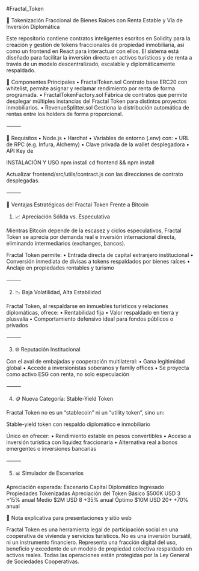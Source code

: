 #Fractal_Token

📁 Tokenización Fraccional de Bienes Raíces con Renta Estable y Vía de Inversión Diplomática

Este repositorio contiene contratos inteligentes escritos en Solidity para la creación y gestión de tokens fraccionales de propiedad inmobiliaria, así como un frontend en React para interactuar con ellos. El sistema está diseñado para facilitar la inversión directa en activos turísticos y de renta a través de un modelo descentralizado, escalable y diplomáticamente respaldado.

🚀 Componentes Principales
	•	FractalToken.sol
Contrato base ERC20 con whitelist, permite asignar y reclamar rendimiento por renta de forma programada.
	•	FractalTokenFactory.sol
Fábrica de contratos que permite desplegar múltiples instancias del Fractal Token para distintos proyectos inmobiliarios.
	•	RevenueSplitter.sol
Gestiona la distribución automática de rentas entre los holders de forma proporcional.

⸻

🔧 Requisitos
	•	Node.js
	•	Hardhat
	•	Variables de entorno (.env) con:
	•	URL de RPC (e.g. Infura, Alchemy)
	•	Clave privada de la wallet desplegadora
	•	API Key de 

INSTALACIÓN Y USO 
npm install
cd frontend && npm install

Actualizar frontend/src/utils/contract.js con las direcciones de contrato desplegadas.

⸻

🧠 Ventajas Estratégicas del Fractal Token Frente a Bitcoin

1. 📈 Apreciación Sólida vs. Especulativa

Mientras Bitcoin depende de la escasez y ciclos especulativos, Fractal Token se aprecia por demanda real e inversión internacional directa, eliminando intermediarios (exchanges, bancos).

Fractal Token permite:
	•	Entrada directa de capital extranjero institucional
	•	Conversión inmediata de divisas a tokens respaldados por bienes raíces
	•	Anclaje en propiedades rentables y turismo

⸻

2. 📉 Baja Volatilidad, Alta Estabilidad

Fractal Token, al respaldarse en inmuebles turísticos y relaciones diplomáticas, ofrece:
	•	Rentabilidad fija
	•	Valor respaldado en tierra y plusvalía
	•	Comportamiento defensivo ideal para fondos públicos o privados

⸻

3. 🌐 Reputación Institucional

Con el aval de embajadas y cooperación multilateral:
	•	Gana legitimidad global
	•	Accede a inversionistas soberanos y family offices
	•	Se proyecta como activo ESG con renta, no solo especulación

⸻

4. 🪙 Nueva Categoría: Stable-Yield Token

Fractal Token no es un “stablecoin” ni un “utility token”, sino un:

Stable-yield token con respaldo diplomático e inmobiliario

Único en ofrecer:
	•	Rendimiento estable en pesos convertibles
	•	Acceso a inversión turística con liquidez fraccionaria
	•	Alternativa real a bonos emergentes o inversiones bancarias

⸻

5. 📊 Simulador de Escenarios

Apreciación esperada:
Escenario
Capital Diplomático Ingresado
Propiedades Tokenizadas
Apreciación del Token
Básico
$500K USD
3
+15% anual
Medio
$2M USD
8
+35% anual
Óptimo
$10M USD
20+
+70% anual


📌 Nota explicativa para presentaciones y sitio web

Fractal Token es una herramienta legal de participación social en una cooperativa de vivienda y servicios turísticos. No es una inversión bursátil, ni un instrumento financiero. Representa una fracción digital del uso, beneficio y excedente de un modelo de propiedad colectiva respaldado en activos reales. Todas las operaciones están protegidas por la Ley General de Sociedades Cooperativas.

